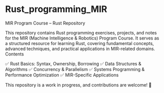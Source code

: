 # Rust_programming_MIR
MIR Program Course – Rust Repository


This repository contains Rust programming exercises, projects, and notes for the MIR (Machine Intelligence & Robotics) Program Course. It serves as a structured resource for learning Rust, covering fundamental concepts, advanced techniques, and practical applications in MIR-related domains.
Contents

✅ Rust Basics: Syntax, Ownership, Borrowing
✅ Data Structures & Algorithms
✅ Concurrency & Parallelism
✅ Systems Programming & Performance Optimization
✅ MIR-Specific Applications

This repository is a work in progress, and contributions are welcome! 🚀
